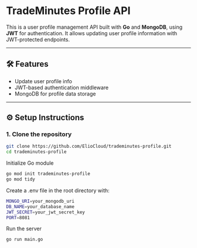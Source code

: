 # TradeMinutes Profile API

This is a user profile management API built with **Go** and **MongoDB**, using **JWT** for authentication. It allows updating user profile information with JWT-protected endpoints.

---

## 🛠️ Features

- Update user profile info
- JWT-based authentication middleware
- MongoDB for profile data storage

---

## ⚙️ Setup Instructions

### 1. Clone the repository

```bash
git clone https://github.com/ElioCloud/trademinutes-profile.git
cd trademinutes-profile
```

Initialize Go module
```bash
go mod init trademinutes-profile
go mod tidy
```

Create a .env file in the root directory with:
```bash
MONGO_URI=your_mongodb_uri
DB_NAME=your_database_name
JWT_SECRET=your_jwt_secret_key
PORT=8081
```

Run the server
```bash
go run main.go
```